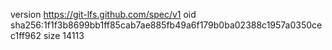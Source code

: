 version https://git-lfs.github.com/spec/v1
oid sha256:1f1f3b8699bb1ff85cab7ae885fb49a6f179b0ba02388c1957a0350cec1ff962
size 14113
